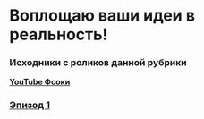 # Воплощаю ваши идеи в реальность!

### Исходники с роликов данной рубрики
__[YouTube Фсоки](https://www.youtube.com/c/Фсоки)__

### [Эпизод 1](https://www.youtube.com/watch?v=tjZ6caNGDmU)
